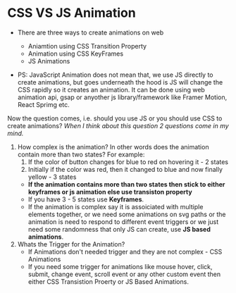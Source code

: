 # CSS VS JS Animation
- There are three ways to create animations on web
    - Aniamtion using CSS Transition Property
    - Animation using CSS KeyFrames
    - JS Animations

- PS: JavaScript Animation does not mean that, we use JS directly to create animations, but goes underneath the hood is JS will change the CSS rapidly so it creates an animation. It can be done using web animation api, gsap or anyother js library/framework like Framer Motion, React Sprimg etc.

Now the question comes, i.e. should you use JS or you should use CSS to create animations?
*When  I think about this question 2 questions come in my mind.*
1. How complex is the animation? In other words does the animation contain more than two states? 
    For example:
    1. If the color of button changes for blue to red on hovering it - 2 states
    2. Initially if the color was red, then it changed to blue and now finally yellow - 3 states
    - **If the animation contains more than two states then stick to either keyframes or js animation else use transiston property**
    - If you have 3 - 5 states use **Keyframes**.
    - If the animation is complex say it is assoiciated with multiple elements together, or we need some animations on svg paths or the animation is need to respond to different event triggers or we just need some randomness that only JS can create, use **JS based animations**.
2. Whats the Trigger for the Animation?
    - If Animations don't needed trigger and they are not complex - CSS Animations
    - If you need some trigger for animations like mouse hover, click, submit, change event, scroll event or any other custom event then either CSS Transistion Proerty or JS Based Animations. 
